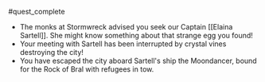 #quest_complete 
- The monks at Stormwreck advised you seek our Captain [[Elaina Sartell]]. She might know something about that strange egg you found!
- Your meeting with Sartell has been interrupted by crystal vines destroying the city!
- You have escaped the city aboard Sartell's ship the Moondancer, bound for the Rock of Bral with refugees in tow.